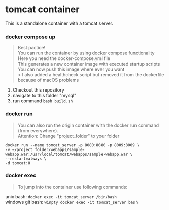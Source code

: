 # tomcat container

This is a standalone container with a tomcat server.<br/>

### docker compose up

> Best pactice!<br/>
> You can run the container by using docker compose functionality<br/>
> Here you need the docker-compose.yml file<br/>
> This generates a new container image with executed startup scripts<br/>
> You can now push this image where ever you want<br/>
< I also added a healthcheck script but removed it from the dockerfile because of macOS problems<br/>

1. Checkout this repository
2. navigate to this folder "mysql"
2. run command `bash build.sh`

### docker run

> You can also run the origin container with the docker run command (from everywhere).<br/>
> Attention: Change "project_folder" to your folder<br/>

`docker run --name tomcat_server -p 8080:8080 -p 8009:8009 \`<br/>
`-v ~/project_folder/webapps/sample-webapp.war:/usr/local/tomcat/webapps/sample-webapp.war \`<br/>
`--restart=always \`<br/>
`-d tomcat:8`<br/>

### docker exec

> To jump into the container use following commands:<br/>

unix bash: `docker exec -it tomcat_server /bin/bash`<br/>
windows git bash: `winpty docker exec -it tomcat_server bash`<br/>
